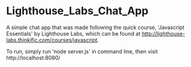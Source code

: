 # Lighthouse_Labs_Chat_App
A simple chat app that was made following the quick course, 'Javascript Essentials' by Lighthouse Labs, which can be found at http://lighthouse-labs.thinkific.com/courses/javascript.

To run, simply run 'node server.js' in command line, then visit http://localhost:8080/
